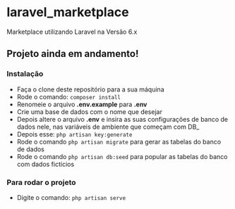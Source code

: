 # laravel_marketplace
Marketplace utilizando Laravel na Versão 6.x

## Projeto ainda em andamento!

### Instalação
- Faça o clone deste repositório para a sua máquina
- Rode o comando: `composer install`
- Renomeie o arquivo <b>.env.example</b> para <b>.env</b>
- Crie uma base de dados com o nome que desejar
- Depois altere o arquivo <b>.env</b> e insira as suas configurações de banco de dados nele, nas variáveis de ambiente que começam com DB_
- Depois esse: `php artisan key:generate`
- Rode o comando `php artisan migrate` para gerar as tabelas do banco de dados
- Rode o comando `php artisan db:seed` para popular as tabelas do banco com dados fictícios

### Para rodar o projeto
- Digite o comando: `php artisan serve`
